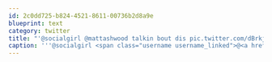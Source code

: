 ```yaml
---
id: 2c0dd725-b824-4521-8611-00736b2d8a9e
blueprint: text
category: twitter
title: "'@socialgirl @mattashwood talkin bout dis pic.twitter.com/dBrkjcH8"
caption: '''@socialgirl <span class="username username_linked">@<a href="https://twitter.com/mattashwood" title="Matt Ashwood">mattashwood</a></span> talkin bout dis <a href="https://twitter.com/dchymko/status/139821751617069056/photo/1" title="https://twitter.com/dchymko/status/139821751617069056/photo/1" class="link link_untco link_untco_image">pic.twitter.com/dBrkjcH8</a><span class="embed_image embed_image_yes"><a href="https://twitter.com/dchymko/status/139821751617069056/photo/1"><img alt=''afc_jg1ciae-cik-3513060'' src=''/images/2022/11/bff8e-afc_jg1ciae-cik-3513060.png'' /></a></span>'
---
```

